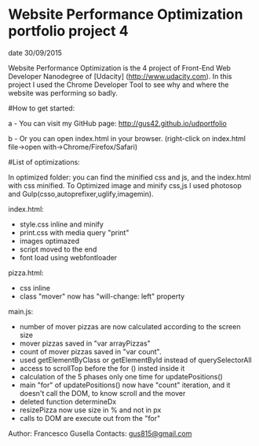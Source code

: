 # Website Performance Optimization portfolio project 4
date 30/09/2015

Website Performance Optimization is the 4 project of Front-End Web Developer Nanodegree of [Udacity] (http://www.udacity.com).
In this project I used the Chrome Developer Tool to see why and where the website was performing so badly.


#How to get started:

a - You can visit my GitHub page: http://gus42.github.io/udportfolio

b - Or you can open index.html in your browser. (right-click on index.html file->open with->Chrome/Firefox/Safari)

#List of optimizations:

In optimized folder: you can find the minified css and js, and the index.html with css minified.
To Optimized image and minify css,js I used photosop and Gulp(csso,autoprefixer,uglify,imagemin).

index.html:
- style.css inline and minify
- print.css with media query "print"
- images optimazed
- script moved to the end
- font load using webfontloader 

pizza.html:
- css inline
- class "mover" now has "will-change: left" property

main.js:
- number of mover pizzas are now calculated according to the screen size 
- mover pizzas saved in "var arrayPizzas"
- count of mover pizzas saved in "var count".
- used getElementByClass or getElementById instead of querySelectorAll
- access to scrollTop before the for () insted inside it
- calculation of the 5 phases only one time for updatePositions()
- main "for" of updatePositions() now have "count" iteration, and it doesn't call the DOM, to know scroll and the mover
- deleted function determineDx
- resizePizza now use size in % and not in px
- calls to DOM are execute out from the "for"

Author: Francesco Gusella
Contacts: gus815@gmail.com
